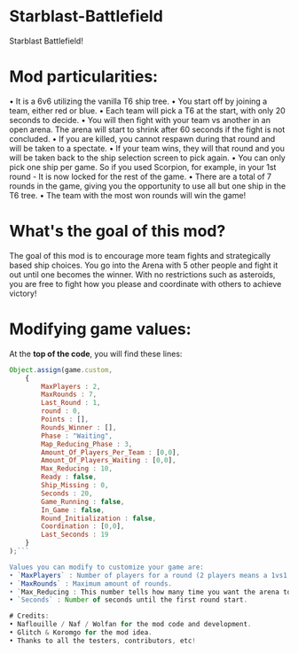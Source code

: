 # Starblast-Battlefield
Starblast Battlefield!

# Mod particularities:
• It is a 6v6 utilizing the vanilla T6 ship tree.
• You start off by joining a team, either red or blue.
• Each team will pick a T6 at the start, with only 20 seconds to decide.
• You will then fight with your team vs another in an open arena. The arena will start to shrink after 60 seconds if the fight is not concluded.
• If you are killed, you cannot respawn during that round and will be taken to a spectate.
• If your team wins, they will that round and you will be taken back to the ship selection screen to pick again.
• You can only pick one ship per game. So if you used Scorpion, for example, in your 1st round - It is now locked for the rest of the game.
• There are a total of 7 rounds in the game, giving you the opportunity to use all but one ship in the T6 tree.
• The team with the most won rounds will win the game!

# What's the goal of this mod?
The goal of this mod is to encourage more team fights and strategically based ship choices. You go into the Arena with 5 other people and fight it out until one becomes the winner. With no restrictions such as asteroids, you are free to fight how you please and coordinate with others to achieve victory!

# Modifying game values:
At the __top of the code__, you will find these lines:
```javascript
Object.assign(game.custom, 
    {
        MaxPlayers : 2,
        MaxRounds : 7,
        Last_Round : 1,
        round : 0,
        Points : [],
        Rounds_Winner : [],
        Phase : "Waiting",
        Map_Reducing_Phase : 3,
        Amount_Of_Players_Per_Team : [0,0],
        Amount_Of_Players_Waiting : [0,0],
        Max_Reducing : 10,
        Ready : false,
        Ship_Missing : 0,
        Seconds : 20,
        Game_Running : false,
        In_Game : false,
        Round_Initialization : false,
        Coordination : [0,0],
        Last_Seconds : 19
    }
);```

Values you can modify to customize your game are:
• `MaxPlayers` : Number of players for a round (2 players means a 1vs1 game, 4 players means a 2vs2 game, etc).
• `MaxRounds` : Maximum amount of rounds.
• `Max_Reducing : This number tells how many time you want the arena to shrink.
• `Seconds` : Number of seconds until the first round start.

# Credits:
• Naflouille / Naf / Wolfan for the mod code and development.
• Glitch & Koromgo for the mod idea.
• Thanks to all the testers, contributors, etc!
